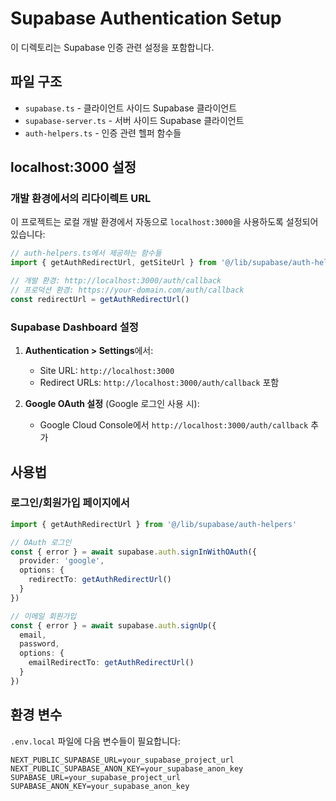 # Supabase Authentication Setup

이 디렉토리는 Supabase 인증 관련 설정을 포함합니다.

## 파일 구조

- `supabase.ts` - 클라이언트 사이드 Supabase 클라이언트
- `supabase-server.ts` - 서버 사이드 Supabase 클라이언트
- `auth-helpers.ts` - 인증 관련 헬퍼 함수들

## localhost:3000 설정

### 개발 환경에서의 리다이렉트 URL

이 프로젝트는 로컬 개발 환경에서 자동으로 `localhost:3000`을 사용하도록 설정되어 있습니다:

```typescript
// auth-helpers.ts에서 제공하는 함수들
import { getAuthRedirectUrl, getSiteUrl } from '@/lib/supabase/auth-helpers'

// 개발 환경: http://localhost:3000/auth/callback
// 프로덕션 환경: https://your-domain.com/auth/callback
const redirectUrl = getAuthRedirectUrl()
```

### Supabase Dashboard 설정

1. **Authentication > Settings**에서:
   - Site URL: `http://localhost:3000`
   - Redirect URLs: `http://localhost:3000/auth/callback` 포함

2. **Google OAuth 설정** (Google 로그인 사용 시):
   - Google Cloud Console에서 `http://localhost:3000/auth/callback` 추가

## 사용법

### 로그인/회원가입 페이지에서

```typescript
import { getAuthRedirectUrl } from '@/lib/supabase/auth-helpers'

// OAuth 로그인
const { error } = await supabase.auth.signInWithOAuth({
  provider: 'google',
  options: {
    redirectTo: getAuthRedirectUrl()
  }
})

// 이메일 회원가입
const { error } = await supabase.auth.signUp({
  email,
  password,
  options: {
    emailRedirectTo: getAuthRedirectUrl()
  }
})
```

## 환경 변수

`.env.local` 파일에 다음 변수들이 필요합니다:

```env
NEXT_PUBLIC_SUPABASE_URL=your_supabase_project_url
NEXT_PUBLIC_SUPABASE_ANON_KEY=your_supabase_anon_key
SUPABASE_URL=your_supabase_project_url
SUPABASE_ANON_KEY=your_supabase_anon_key
```
